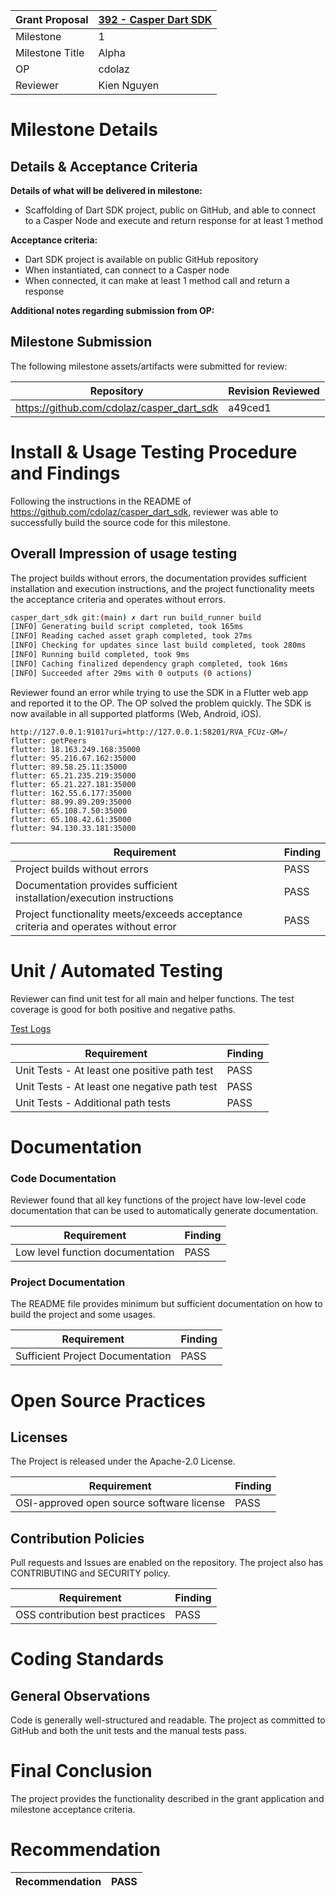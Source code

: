 Grant Proposal | [392 - Casper Dart SDK](https://portal.devxdao.com/public-proposals/392)
------------ | -------------
Milestone | 1
Milestone Title | Alpha
OP | cdolaz
Reviewer | Kien Nguyen

# Milestone Details

## Details & Acceptance Criteria

**Details of what will be delivered in milestone:**

- Scaffolding of Dart SDK project, public on GitHub, and able to connect to a Casper Node and execute and return response for at least 1 method

**Acceptance criteria:**

- Dart SDK project is available on public GitHub repository
- When instantiated, can connect to a Casper node
- When connected, it can make at least 1 method call and return a response

**Additional notes regarding submission from OP:**



## Milestone Submission

The following milestone assets/artifacts were submitted for review:

Repository | Revision Reviewed
------------ | -------------
https://github.com/cdolaz/casper_dart_sdk | a49ced1

# Install & Usage Testing Procedure and Findings

Following the instructions in the README of https://github.com/cdolaz/casper_dart_sdk, reviewer was
able to successfully build the source code for this milestone.

## Overall Impression of usage testing

The project builds without errors, the documentation provides sufficient installation and execution instructions, and the project functionality meets the acceptance criteria and operates without errors.

``` sh
casper_dart_sdk git:(main) ✗ dart run build_runner build 
[INFO] Generating build script completed, took 165ms
[INFO] Reading cached asset graph completed, took 27ms
[INFO] Checking for updates since last build completed, took 280ms
[INFO] Running build completed, took 9ms
[INFO] Caching finalized dependency graph completed, took 16ms
[INFO] Succeeded after 29ms with 0 outputs (0 actions)
```

Reviewer found an error while trying to use the SDK in a Flutter web app and reported it to the OP. The OP solved the problem quickly. The SDK is now available in all supported platforms (Web, Android, iOS).

```
http://127.0.0.1:9101?uri=http://127.0.0.1:58201/RVA_FCUz-GM=/
flutter: getPeers
flutter: 18.163.249.168:35000
flutter: 95.216.67.162:35000
flutter: 89.58.25.11:35000
flutter: 65.21.235.219:35000
flutter: 65.21.227.181:35000
flutter: 162.55.6.177:35000
flutter: 88.99.89.209:35000
flutter: 65.108.7.50:35000
flutter: 65.108.42.61:35000
flutter: 94.130.33.181:35000
```


Requirement | Finding
------------ | -------------
Project builds without errors | PASS
Documentation provides sufficient installation/execution instructions | PASS 
Project functionality meets/exceeds acceptance criteria and operates without error | PASS

# Unit / Automated Testing

Reviewer can find unit test for all main and helper functions. The test coverage is good for both positive and negative paths.

[Test Logs](assets/test.json)

Requirement | Finding
------------ | -------------
Unit Tests - At least one positive path test | PASS
Unit Tests - At least one negative path test | PASS 
Unit Tests - Additional path tests | PASS

# Documentation

### Code Documentation

Reviewer found that all key functions of the project have low-level code documentation that can be used to automatically generate documentation.

Requirement | Finding
------------ | -------------
Low level function documentation | PASS

### Project Documentation

The README file provides minimum but sufficient documentation on how to build the project and some usages.

Requirement | Finding
------------ | -------------
Sufficient Project Documentation | PASS


# Open Source Practices

## Licenses

The Project is released under the Apache-2.0 License.

Requirement | Finding
------------ | -------------
OSI-approved open source software license | PASS

## Contribution Policies

Pull requests and Issues are enabled on the repository. The project also has CONTRIBUTING and SECURITY policy.

Requirement | Finding
------------ | -------------
OSS contribution best practices | PASS

# Coding Standards

## General Observations

Code is generally well-structured and readable. The project as committed to GitHub and both the unit tests and the manual tests pass.

# Final Conclusion

The project provides the functionality described in the grant application and milestone acceptance criteria.

# Recommendation

Recommendation | PASS 
------------ | -------------
